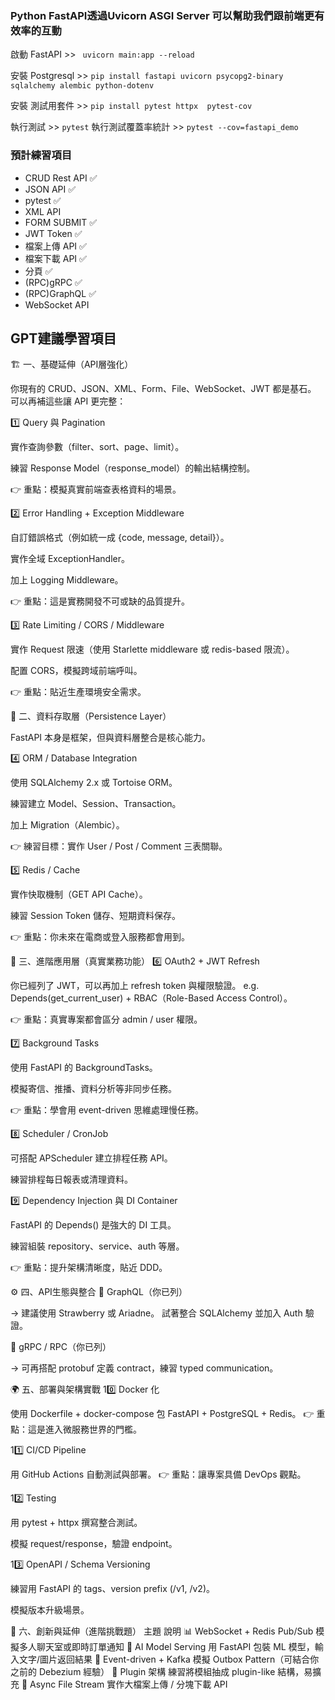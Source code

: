 ### Python FastAPI透過Uvicorn ASGI Server 可以幫助我們跟前端更有效率的互動

啟動 FastAPI >> ` uvicorn main:app --reload`

安裝 Postgresql >> `pip install fastapi uvicorn psycopg2-binary sqlalchemy alembic python-dotenv
`

安裝 測試用套件 >> `pip install pytest httpx  pytest-cov`

執行測試 >> `pytest`
執行測試覆蓋率統計 >> `pytest --cov=fastapi_demo`
### 預計練習項目

- CRUD Rest API ✅
- JSON API ✅
- pytest ✅
- XML API
- FORM SUBMIT ✅
- JWT Token ✅
- 檔案上傳 API ✅
- 檔案下載 API ✅
- 分頁 ✅
- (RPC)gRPC ✅
- (RPC)GraphQL ✅
- WebSocket API


## GPT建議學習項目

🏗️ 一、基礎延伸（API層強化）

你現有的 CRUD、JSON、XML、Form、File、WebSocket、JWT 都是基石。
可以再補這些讓 API 更完整：

1️⃣ Query 與 Pagination

實作查詢參數（filter、sort、page、limit）。

練習 Response Model（response_model）的輸出結構控制。

👉 重點：模擬真實前端查表格資料的場景。

2️⃣ Error Handling + Exception Middleware

自訂錯誤格式（例如統一成 {code, message, detail}）。

實作全域 ExceptionHandler。

加上 Logging Middleware。

👉 重點：這是實務開發不可或缺的品質提升。

3️⃣ Rate Limiting / CORS / Middleware

實作 Request 限速（使用 Starlette middleware 或 redis-based 限流）。

配置 CORS，模擬跨域前端呼叫。

👉 重點：貼近生產環境安全需求。

🧩 二、資料存取層（Persistence Layer）

FastAPI 本身是框架，但與資料層整合是核心能力。

4️⃣ ORM / Database Integration

使用 SQLAlchemy 2.x 或 Tortoise ORM。

練習建立 Model、Session、Transaction。

加上 Migration（Alembic）。

👉 練習目標：實作 User / Post / Comment 三表關聯。

5️⃣ Redis / Cache

實作快取機制（GET API Cache）。

練習 Session Token 儲存、短期資料保存。

👉 重點：你未來在電商或登入服務都會用到。

🧠 三、進階應用層（真實業務功能）
6️⃣ OAuth2 + JWT Refresh

你已經列了 JWT，可以再加上 refresh token 與權限驗證。
e.g. Depends(get_current_user) + RBAC（Role-Based Access Control）。

👉 重點：真實專案都會區分 admin / user 權限。

7️⃣ Background Tasks

使用 FastAPI 的 BackgroundTasks。

模擬寄信、推播、資料分析等非同步任務。

👉 重點：學會用 event-driven 思維處理慢任務。

8️⃣ Scheduler / CronJob

可搭配 APScheduler 建立排程任務 API。

練習排程每日報表或清理資料。

9️⃣ Dependency Injection 與 DI Container

FastAPI 的 Depends() 是強大的 DI 工具。

練習組裝 repository、service、auth 等層。

👉 重點：提升架構清晰度，貼近 DDD。

⚙️ 四、API生態與整合
🔹 GraphQL（你已列）

→ 建議使用 Strawberry 或 Ariadne。
試著整合 SQLAlchemy 並加入 Auth 驗證。

🔹 gRPC / RPC（你已列）

→ 可再搭配 protobuf 定義 contract，練習 typed communication。

🌍 五、部署與架構實戰
10️⃣ Docker 化

使用 Dockerfile + docker-compose 包 FastAPI + PostgreSQL + Redis。
👉 重點：這是進入微服務世界的門檻。

11️⃣ CI/CD Pipeline

用 GitHub Actions 自動測試與部署。
👉 重點：讓專案具備 DevOps 觀點。

12️⃣ Testing

用 pytest + httpx 撰寫整合測試。

模擬 request/response，驗證 endpoint。

13️⃣ OpenAPI / Schema Versioning

練習用 FastAPI 的 tags、version prefix (/v1, /v2)。

模擬版本升級場景。

🔮 六、創新與延伸（進階挑戰題）
主題	說明
📊 WebSocket + Redis Pub/Sub	模擬多人聊天室或即時訂單通知
🤖 AI Model Serving	用 FastAPI 包裝 ML 模型，輸入文字/圖片返回結果
🧱 Event-driven + Kafka	模擬 Outbox Pattern（可結合你之前的 Debezium 經驗）
🧰 Plugin 架構	練習將模組抽成 plugin-like 結構，易擴充
🧾 Async File Stream	實作大檔案上傳 / 分塊下載 API